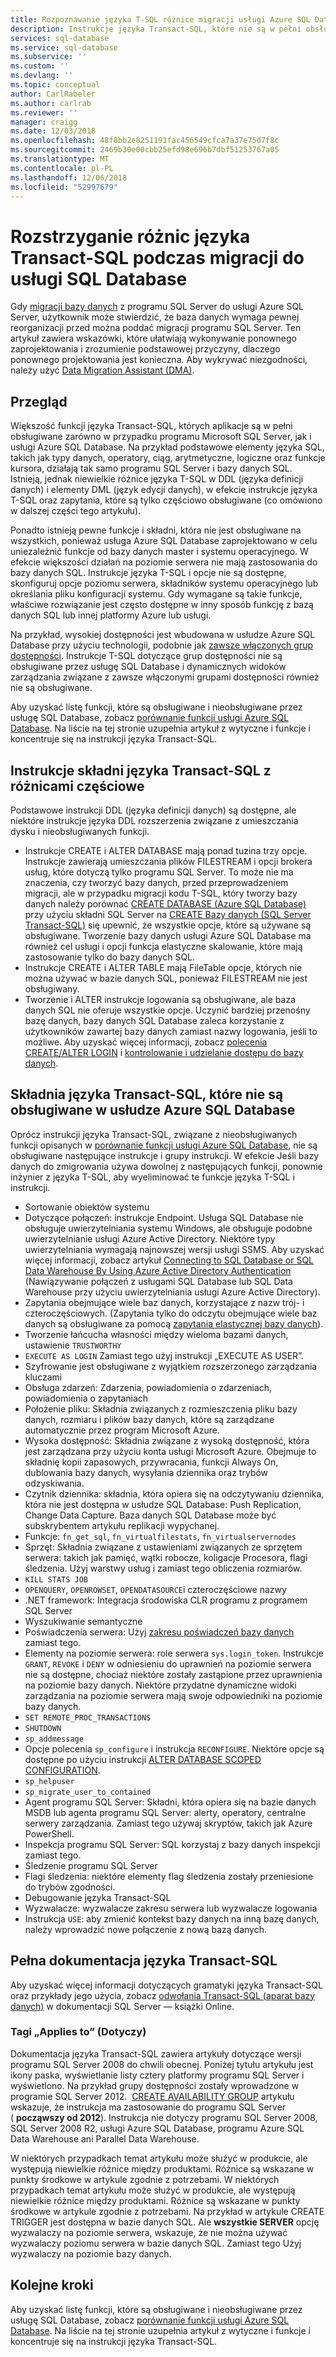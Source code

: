 ```yaml
---
title: Rozpoznawanie języka T-SQL różnice migracji usługi Azure SQL Database | Dokumentacja firmy Microsoft
description: Instrukcje języka Transact-SQL, które nie są w pełni obsługiwane w usłudze Azure SQL Database
services: sql-database
ms.service: sql-database
ms.subservice: ''
ms.custom: ''
ms.devlang: ''
ms.topic: conceptual
author: CarlRabeler
ms.author: carlrab
ms.reviewer: ''
manager: craigg
ms.date: 12/03/2018
ms.openlocfilehash: 48f8bb2e8251191fac456549cfca7a37e75d7f8c
ms.sourcegitcommit: 2469b30e00cbb25efd98e696b7dbf51253767a05
ms.translationtype: MT
ms.contentlocale: pl-PL
ms.lasthandoff: 12/06/2018
ms.locfileid: "52997679"
---
```

# <a name="resolving-transact-sql-differences-during-migration-to-sql-database"></a>Rozstrzyganie różnic języka Transact-SQL podczas migracji do usługi SQL Database

Gdy [migracji bazy danych](sql-database-cloud-migrate.md) z programu SQL Server do usługi Azure SQL Server, użytkownik może stwierdzić, że baza danych wymaga pewnej reorganizacji przed można poddać migracji programu SQL Server. Ten artykuł zawiera wskazówki, które ułatwiają wykonywanie ponownego zaprojektowania i zrozumienie podstawowej przyczyny, dlaczego ponownego projektowania jest konieczna. Aby wykrywać niezgodności, należy użyć [Data Migration Assistant (DMA)](https://www.microsoft.com/download/details.aspx?id=53595).

## <a name="overview"></a>Przegląd

Większość funkcji języka Transact-SQL, których aplikacje są w pełni obsługiwane zarówno w przypadku programu Microsoft SQL Server, jak i usługi Azure SQL Database. Na przykład podstawowe elementy języka SQL, takich jak typy danych, operatory, ciąg, arytmetyczne, logiczne oraz funkcje kursora, działają tak samo programu SQL Server i bazy danych SQL. Istnieją, jednak niewielkie różnice języka T-SQL w DDL (języka definicji danych) i elementy DML (język edycji danych), w efekcie instrukcje języka T-SQL oraz zapytania, które są tylko częściowo obsługiwane (co omówiono w dalszej części tego artykułu).

Ponadto istnieją pewne funkcje i składni, która nie jest obsługiwane na wszystkich, ponieważ usługa Azure SQL Database zaprojektowano w celu uniezależnić funkcje od bazy danych master i systemu operacyjnego. W efekcie większości działań na poziomie serwera nie mają zastosowania do bazy danych SQL. Instrukcje języka T-SQL i opcje nie są dostępne, skonfiguruj opcje poziomu serwera, składników systemu operacyjnego lub określania pliku konfiguracji systemu. Gdy wymagane są takie funkcje, właściwe rozwiązanie jest często dostępne w inny sposób funkcję z bazą danych SQL lub innej platformy Azure lub usługi.

Na przykład, wysokiej dostępności jest wbudowana w usłudze Azure SQL Database przy użyciu technologii, podobnie jak [zawsze włączonych grup dostępności](https://docs.microsoft.com/sql/database-engine/availability-groups/windows/always-on-availability-groups-sql-server). Instrukcje T-SQL dotyczące grup dostępności nie są obsługiwane przez usługę SQL Database i dynamicznych widoków zarządzania związane z zawsze włączonymi grupami dostępności również nie są obsługiwane.

Aby uzyskać listę funkcji, które są obsługiwane i nieobsługiwane przez usługę SQL Database, zobacz [porównanie funkcji usługi Azure SQL Database](sql-database-features.md). Na liście na tej stronie uzupełnia artykuł z wytyczne i funkcje i koncentruje się na instrukcji języka Transact-SQL.

## <a name="transact-sql-syntax-statements-with-partial-differences"></a>Instrukcje składni języka Transact-SQL z różnicami częściowe

Podstawowe instrukcji DDL (języka definicji danych) są dostępne, ale niektóre instrukcje języka DDL rozszerzenia związane z umieszczania dysku i nieobsługiwanych funkcji.

- Instrukcje CREATE i ALTER DATABASE mają ponad tuzina trzy opcje. Instrukcje zawierają umieszczania plików FILESTREAM i opcji brokera usług, które dotyczą tylko programu SQL Server. To może nie ma znaczenia, czy tworzyć bazy danych, przed przeprowadzeniem migracji, ale w przypadku migracji kodu T-SQL, który tworzy bazy danych należy porównać [CREATE DATABASE (Azure SQL Database)](https://msdn.microsoft.com/library/dn268335.aspx) przy użyciu składni SQL Server na [CREATE Bazy danych (SQL Server Transact-SQL)](https://msdn.microsoft.com/library/ms176061.aspx) się upewnić, że wszystkie opcje, które są używane są obsługiwane. Tworzenie bazy danych usługi Azure SQL Database ma również cel usługi i opcji funkcja elastyczne skalowanie, które mają zastosowanie tylko do bazy danych SQL.
- Instrukcje CREATE i ALTER TABLE mają FileTable opcje, których nie można używać w bazie danych SQL, ponieważ FILESTREAM nie jest obsługiwany.
- Tworzenie i ALTER instrukcje logowania są obsługiwane, ale baza danych SQL nie oferuje wszystkie opcje. Uczynić bardziej przenośny bazę danych, bazy danych SQL Database zaleca korzystanie z użytkowników zawartej bazy danych zamiast nazwy logowania, jeśli to możliwe. Aby uzyskać więcej informacji, zobacz [polecenia CREATE/ALTER LOGIN](https://msdn.microsoft.com/library/ms189828.aspx) i [kontrolowanie i udzielanie dostępu do bazy danych](https://docs.microsoft.com/azure/sql-database/sql-database-manage-logins).

## <a name="transact-sql-syntax-not-supported-in-azure-sql-database"></a>Składnia języka Transact-SQL, które nie są obsługiwane w usłudze Azure SQL Database

Oprócz instrukcji języka Transact-SQL, związane z nieobsługiwanych funkcji opisanych w [porównanie funkcji usługi Azure SQL Database](sql-database-features.md), nie są obsługiwane następujące instrukcje i grupy instrukcji. W efekcie Jeśli bazy danych do zmigrowania używa dowolnej z następujących funkcji, ponownie inżynier z języka T-SQL, aby wyeliminować te funkcje języka T-SQL i instrukcji.

- Sortowanie obiektów systemu
- Dotyczące połączeń: instrukcje Endpoint. Usługa SQL Database nie obsługuje uwierzytelniania systemu Windows, ale obsługuje podobne uwierzytelnianie usługi Azure Active Directory. Niektóre typy uwierzytelniania wymagają najnowszej wersji usługi SSMS. Aby uzyskać więcej informacji, zobacz artykuł [Connecting to SQL Database or SQL Data Warehouse By Using Azure Active Directory Authentication](sql-database-aad-authentication.md) (Nawiązywanie połączeń z usługami SQL Database lub SQL Data Warehouse przy użyciu uwierzytelniania usługi Azure Active Directory).
- Zapytania obejmujące wiele baz danych, korzystające z nazw trój- i czteroczęściowych. (Zapytania tylko do odczytu obejmujące wiele baz danych są obsługiwane za pomocą [zapytania elastycznej bazy danych](sql-database-elastic-query-overview.md)).
- Tworzenie łańcucha własności między wieloma bazami danych, ustawienie `TRUSTWORTHY`
- `EXECUTE AS LOGIN` Zamiast tego użyj instrukcji „EXECUTE AS USER”.
- Szyfrowanie jest obsługiwane z wyjątkiem rozszerzonego zarządzania kluczami
- Obsługa zdarzeń: Zdarzenia, powiadomienia o zdarzeniach, powiadomienia o zapytaniach
- Położenie pliku: Składnia związanych z rozmieszczenia pliku bazy danych, rozmiaru i plików bazy danych, które są zarządzane automatycznie przez program Microsoft Azure.
- Wysoka dostępność: Składnia związane z wysoką dostępność, która jest zarządzana przy użyciu konta usługi Microsoft Azure. Obejmuje to składnię kopii zapasowych, przywracania, funkcji Always On, dublowania bazy danych, wysyłania dziennika oraz trybów odzyskiwania.
- Czytnik dziennika: składnia, która opiera się na odczytywaniu dziennika, która nie jest dostępna w usłudze SQL Database: Push Replication, Change Data Capture. Baza danych SQL Database może być subskrybentem artykułu replikacji wypychanej.
- Funkcje: `fn_get_sql`, `fn_virtualfilestats`, `fn_virtualservernodes`
- Sprzęt: Składnia związane z ustawieniami związanych ze sprzętem serwera: takich jak pamięć, wątki robocze, koligacje Procesora, flagi śledzenia. Użyj warstwy usług i zamiast tego obliczenia rozmiarów.
- `KILL STATS JOB`
- `OPENQUERY`, `OPENROWSET`, `OPENDATASOURCE`i czteroczęściowe nazwy
- .NET framework: Integracja środowiska CLR programu z programem SQL Server
- Wyszukiwanie semantyczne
- Poświadczenia serwera: Użyj [zakresu poświadczeń bazy danych](https://msdn.microsoft.com/library/mt270260.aspx) zamiast tego.
- Elementy na poziomie serwera: role serwera `sys.login_token`. Instrukcje `GRANT`, `REVOKE` i `DENY` w odniesieniu do uprawnień na poziomie serwera nie są dostępne, chociaż niektóre zostały zastąpione przez uprawnienia na poziomie bazy danych. Niektóre przydatne dynamiczne widoki zarządzania na poziomie serwera mają swoje odpowiedniki na poziomie bazy danych.
- `SET REMOTE_PROC_TRANSACTIONS`
- `SHUTDOWN`
- `sp_addmessage`
- Opcje polecenia `sp_configure` i instrukcja `RECONFIGURE`. Niektóre opcje są dostępne po użyciu instrukcji [ALTER DATABASE SCOPED CONFIGURATION](https://msdn.microsoft.com/library/mt629158.aspx).
- `sp_helpuser`
- `sp_migrate_user_to_contained`
- Agent programu SQL Server: Składni, która opiera się na bazie danych MSDB lub agenta programu SQL Server: alerty, operatory, centralne serwery zarządzania. Zamiast tego używaj skryptów, takich jak Azure PowerShell.
- Inspekcja programu SQL Server: SQL korzystaj z bazy danych inspekcji zamiast tego.
- Śledzenie programu SQL Server
- Flagi śledzenia: niektóre elementy flag śledzenia zostały przeniesione do trybów zgodności.
- Debugowanie języka Transact-SQL
- Wyzwalacze: wyzwalacze zakresu serwera lub wyzwalacze logowania
- Instrukcja `USE`: aby zmienić kontekst bazy danych na inną bazę danych, należy wprowadzić nowe połączenie z nową bazą danych.

## <a name="full-transact-sql-reference"></a>Pełna dokumentacja języka Transact-SQL

Aby uzyskać więcej informacji dotyczących gramatyki języka Transact-SQL oraz przykłady jego użycia, zobacz [odwołania Transact-SQL (aparat bazy danych)](https://msdn.microsoft.com/library/bb510741.aspx) w dokumentacji SQL Server — książki Online.

### <a name="about-the-applies-to-tags"></a>Tagi „Applies to” (Dotyczy)

Dokumentacja języka Transact-SQL zawiera artykuły dotyczące wersji programu SQL Server 2008 do chwili obecnej. Poniżej tytułu artykułu jest ikony paska, wyświetlanie listy cztery platformy programu SQL Server i wyświetlono. Na przykład grupy dostępności zostały wprowadzone w programie SQL Server 2012.  [CREATE AVAILABILITY GROUP](https://msdn.microsoft.com/library/ff878399.aspx) artykułu wskazuje, że instrukcja ma zastosowanie do programu SQL Server ( **począwszy od 2012**). Instrukcja nie dotyczy programu SQL Server 2008, SQL Server 2008 R2, usługi Azure SQL Database, programu Azure SQL Data Warehouse ani Parallel Data Warehouse.

W niektórych przypadkach temat artykułu może służyć w produkcie, ale występują niewielkie różnice między produktami. Różnice są wskazane w punkty środkowe w artykule zgodnie z potrzebami. W niektórych przypadkach temat artykułu może służyć w produkcie, ale występują niewielkie różnice między produktami. Różnice są wskazane w punkty środkowe w artykule zgodnie z potrzebami. Na przykład w artykule CREATE TRIGGER jest dostępna w bazie danych SQL. Ale **wszystkie SERVER** opcję wyzwalaczy na poziomie serwera, wskazuje, że nie można używać wyzwalaczy poziomu serwera w bazie danych SQL. Zamiast tego Użyj wyzwalaczy na poziomie bazy danych.

## <a name="next-steps"></a>Kolejne kroki

Aby uzyskać listę funkcji, które są obsługiwane i nieobsługiwane przez usługę SQL Database, zobacz [porównanie funkcji usługi Azure SQL Database](sql-database-features.md). Na liście na tej stronie uzupełnia artykuł z wytyczne i funkcje i koncentruje się na instrukcji języka Transact-SQL.
